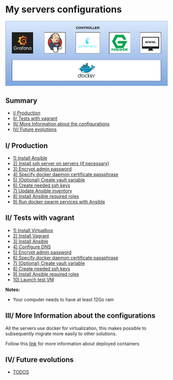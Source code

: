# My servers configurations

<p align="center">
  <img src="docs/img/services.png"
  alt="Docker services"/>
</p>

## Summary
- [I/ Production](#production)
- [II/ Tests with vagrant](#tests)
- [III/ More Information about the configurations](#more-info)
- [IV/ Future evolutions](#todos)

<a name="production"></a>
## I/ Production
- [1) Install Ansible](https://www.ansible.com/)
- [2) Install ssh server on servers (if necessary)](docs/install-ssh.md)
- [3) Encrypt admin password](docs/encrypt-admin-password.md)
- [4) Specify docker daemon certificate passphrase](docs/docker-daemon-certificate.md)
- [5) (Optional) Create vault variable](docs/ansible-vault.md)
- [6) Create needed ssh keys](docs/ssh-keys.md)
- [7) Update Ansible inventory](docs/update-ansible-inventory.md)
- [8) Install Ansible required roles](docs/install-ansible-required-roles.md)
- [9) Run docker swarm services with Ansible](docs/run-swarm-services-with-ansible.md)

<a name="tests"></a>
## II/ Tests with vagrant
- [1) Install Virtualbox](https://www.virtualbox.org/)
- [2) Install Vagrant](https://www.vagrantup.com/)
- [3) Install Ansible](https://www.ansible.com/)
- [4) Configure DNS](docs/dns-configuration.md)
- [5) Encrypt admin password](docs/encrypt-admin-password.md)
- [6) Specify docker daemon certificate passphrase](docs/docker-daemon-certificate.md)
- [7) (Optional) Create vault variable](docs/ansible-vault.md)
- [8) Create needed ssh keys](docs/ssh-keys.md)
- [9) Install Ansible required roles](docs/install-ansible-required-roles.md)
- [10) Launch test VM](docs/launch-vm.md)
 
<b>Notes:</b>
- Your computer needs to have at least 12Go ram

<a name="more-info"></a>
## III/ More Information about the configurations

All the servers use docker for virtualization, this makes possible to subsequently migrate more easily to other solutions.

Follow this [link](docs/setup-jenkins.md) for more information about deployed containers

<a name="todos"></a>
## IV/ Future evolutions
- [TODOS](TODO.md)
